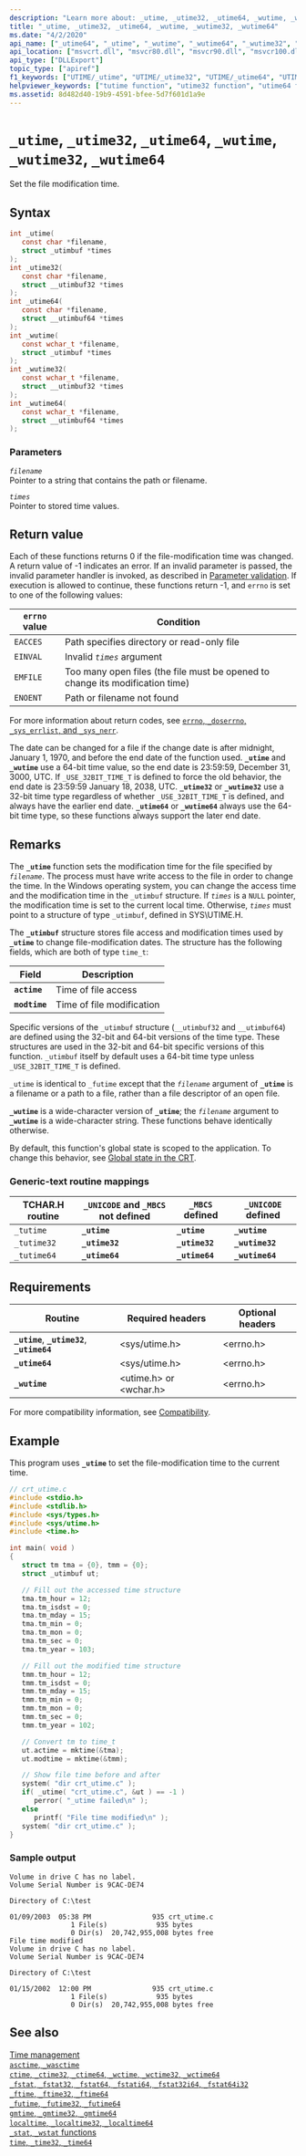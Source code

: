 ```yaml
---
description: "Learn more about: _utime, _utime32, _utime64, _wutime, _wutime32, _wutime64"
title: "_utime, _utime32, _utime64, _wutime, _wutime32, _wutime64"
ms.date: "4/2/2020"
api_name: ["_utime64", "_utime", "_wutime", "_wutime64", "_wutime32", "_utime32", "_o__utime32", "_o__utime64", "_o__wutime32", "_o__wutime64"]
api_location: ["msvcrt.dll", "msvcr80.dll", "msvcr90.dll", "msvcr100.dll", "msvcr100_clr0400.dll", "msvcr110.dll", "msvcr110_clr0400.dll", "msvcr120.dll", "msvcr120_clr0400.dll", "ucrtbase.dll", "api-ms-win-crt-time-l1-1-0.dll"]
api_type: ["DLLExport"]
topic_type: ["apiref"]
f1_keywords: ["UTIME/_utime", "UTIME/_utime32", "UTIME/_utime64", "UTIME/_wutime", "UTIME/_wutime32", "UTIME/_wutime64", "TCHAR/_tutime", "TCHAR/_tutime32", "TCHAR/_tutime64", "_utime", "_utime32", "_utime64", "_wutime", "_wutime32", "_wutime64", "_tutime", "_tutime32", "_tutime64"]
helpviewer_keywords: ["tutime function", "utime32 function", "utime64 function", "_utime function", "_tutime32 function", "time [C++], file modification", "wutime function", "_wutime function", "_wutime32 function", "_tutime64 function", "_tutime function", "files [C++], modification time", "_wutime64 function", "_utime32 function", "utime function", "_utime64 function", "wutime64 function", "wutime32 function", "tutime64 function", "tutime32 function"]
ms.assetid: 8d482d40-19b9-4591-bfee-5d7f601d1a9e
---
```

# `_utime`, `_utime32`, `_utime64`, `_wutime`, `_wutime32`, `_wutime64`

Set the file modification time.

## Syntax

```C
int _utime(
   const char *filename,
   struct _utimbuf *times
);
int _utime32(
   const char *filename,
   struct __utimbuf32 *times
);
int _utime64(
   const char *filename,
   struct __utimbuf64 *times
);
int _wutime(
   const wchar_t *filename,
   struct _utimbuf *times
);
int _wutime32(
   const wchar_t *filename,
   struct __utimbuf32 *times
);
int _wutime64(
   const wchar_t *filename,
   struct __utimbuf64 *times
);
```

### Parameters

*`filename`*\
Pointer to a string that contains the path or filename.

*`times`*\
Pointer to stored time values.

## Return value

Each of these functions returns 0 if the file-modification time was changed. A return value of -1 indicates an error. If an invalid parameter is passed, the invalid parameter handler is invoked, as described in [Parameter validation](../parameter-validation.md). If execution is allowed to continue, these functions return -1, and `errno` is set to one of the following values:

| `errno` value | Condition |
|---|---|
| `EACCES` | Path specifies directory or read-only file |
| `EINVAL` | Invalid *`times`* argument |
| `EMFILE` | Too many open files (the file must be opened to change its modification time) |
| `ENOENT` | Path or filename not found |

For more information about return codes, see [`errno`, `_doserrno`, `_sys_errlist`, and `_sys_nerr`](../errno-doserrno-sys-errlist-and-sys-nerr.md).

The date can be changed for a file if the change date is after midnight, January 1, 1970, and before the end date of the function used. **`_utime`** and **`_wutime`** use a 64-bit time value, so the end date is 23:59:59, December 31, 3000, UTC. If `_USE_32BIT_TIME_T` is defined to force the old behavior, the end date is 23:59:59 January 18, 2038, UTC. **`_utime32`** or **`_wutime32`** use a 32-bit time type regardless of whether `_USE_32BIT_TIME_T` is defined, and always have the earlier end date. **`_utime64`** or **`_wutime64`** always use the 64-bit time type, so these functions always support the later end date.

## Remarks

The **`_utime`** function sets the modification time for the file specified by *`filename`*. The process must have write access to the file in order to change the time. In the Windows operating system, you can change the access time and the modification time in the `_utimbuf` structure. If *`times`* is a `NULL` pointer, the modification time is set to the current local time. Otherwise, *`times`* must point to a structure of type `_utimbuf`, defined in SYS\UTIME.H.

The **`_utimbuf`** structure stores file access and modification times used by **`_utime`** to change file-modification dates. The structure has the following fields, which are both of type `time_t`:

| Field | Description |
|---|---|
| **`actime`** | Time of file access |
| **`modtime`** | Time of file modification |

Specific versions of the `_utimbuf` structure (`__utimbuf32` and `__utimbuf64`) are defined using the 32-bit and 64-bit versions of the time type. These structures are used in the 32-bit and 64-bit specific versions of this function. `_utimbuf` itself by default uses a 64-bit time type unless `_USE_32BIT_TIME_T` is defined.

`_utime` is identical to `_futime` except that the *`filename`* argument of **`_utime`** is a filename or a path to a file, rather than a file descriptor of an open file.

**`_wutime`** is a wide-character version of **`_utime`**; the *`filename`* argument to **`_wutime`** is a wide-character string. These functions behave identically otherwise.

By default, this function's global state is scoped to the application. To change this behavior, see [Global state in the CRT](../global-state.md).

### Generic-text routine mappings

| TCHAR.H routine | `_UNICODE` and `_MBCS` not defined | `_MBCS` defined | `_UNICODE` defined |
|---|---|---|---|
| `_tutime` | **`_utime`** | **`_utime`** | **`_wutime`** |
| `_tutime32` | **`_utime32`** | **`_utime32`** | **`_wutime32`** |
| `_tutime64` | **`_utime64`** | **`_utime64`** | **`_wutime64`** |

## Requirements

| Routine | Required headers | Optional headers |
|---|---|---|
| **`_utime`**, **`_utime32`**, **`_utime64`** | \<sys/utime.h> | \<errno.h> |
| **`_utime64`** | \<sys/utime.h> | \<errno.h> |
| **`_wutime`** | \<utime.h> or \<wchar.h> | \<errno.h> |

For more compatibility information, see [Compatibility](../compatibility.md).

## Example

This program uses **`_utime`** to set the file-modification time to the current time.

```C
// crt_utime.c
#include <stdio.h>
#include <stdlib.h>
#include <sys/types.h>
#include <sys/utime.h>
#include <time.h>

int main( void )
{
   struct tm tma = {0}, tmm = {0};
   struct _utimbuf ut;

   // Fill out the accessed time structure
   tma.tm_hour = 12;
   tma.tm_isdst = 0;
   tma.tm_mday = 15;
   tma.tm_min = 0;
   tma.tm_mon = 0;
   tma.tm_sec = 0;
   tma.tm_year = 103;

   // Fill out the modified time structure
   tmm.tm_hour = 12;
   tmm.tm_isdst = 0;
   tmm.tm_mday = 15;
   tmm.tm_min = 0;
   tmm.tm_mon = 0;
   tmm.tm_sec = 0;
   tmm.tm_year = 102;

   // Convert tm to time_t
   ut.actime = mktime(&tma);
   ut.modtime = mktime(&tmm);

   // Show file time before and after
   system( "dir crt_utime.c" );
   if( _utime( "crt_utime.c", &ut ) == -1 )
      perror( "_utime failed\n" );
   else
      printf( "File time modified\n" );
   system( "dir crt_utime.c" );
}
```

### Sample output

```Output
Volume in drive C has no label.
Volume Serial Number is 9CAC-DE74

Directory of C:\test

01/09/2003  05:38 PM               935 crt_utime.c
               1 File(s)            935 bytes
               0 Dir(s)  20,742,955,008 bytes free
File time modified
Volume in drive C has no label.
Volume Serial Number is 9CAC-DE74

Directory of C:\test

01/15/2002  12:00 PM               935 crt_utime.c
               1 File(s)            935 bytes
               0 Dir(s)  20,742,955,008 bytes free
```

## See also

[Time management](../time-management.md)\
[`asctime`, `_wasctime`](asctime-wasctime.md)\
[`ctime`, `_ctime32`, `_ctime64`, `_wctime`, `_wctime32`, `_wctime64`](ctime-ctime32-ctime64-wctime-wctime32-wctime64.md)\
[`_fstat`, `_fstat32`, `_fstat64`, `_fstati64`, `_fstat32i64`, `_fstat64i32`](fstat-fstat32-fstat64-fstati64-fstat32i64-fstat64i32.md)\
[`_ftime`, `_ftime32`, `_ftime64`](ftime-ftime32-ftime64.md)\
[`_futime`, `_futime32`, `_futime64`](futime-futime32-futime64.md)\
[`gmtime`, `_gmtime32`, `_gmtime64`](gmtime-gmtime32-gmtime64.md)\
[`localtime`, `_localtime32`, `_localtime64`](localtime-localtime32-localtime64.md)\
[`_stat`, `_wstat` functions](stat-functions.md)\
[`time`, `_time32`, `_time64`](time-time32-time64.md)
